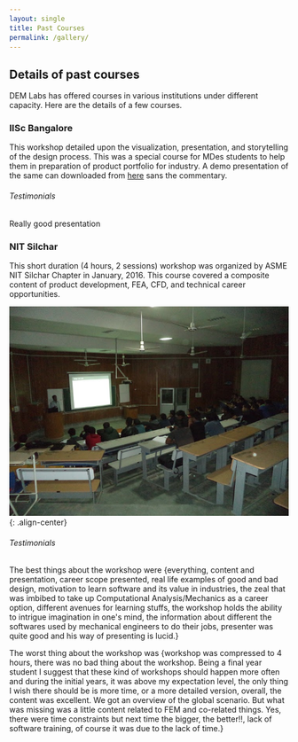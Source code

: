 ```yaml
---
layout: single
title: Past Courses
permalink: /gallery/
---
```


## Details of past courses

DEM Labs has offered courses in various institutions under different capacity. Here are the details of a few courses.

### IISc Bangalore
This workshop detailed upon the visualization, presentation, and storytelling of the design process. This was a special course for MDes students to help them in preparation of product portfolio for industry. A demo presentation of the same can downloaded from [here](https://github.com/demlabs/demlabs.github.io/blob/master/docs/doc_iisc_20160912.pdf) sans the commentary.

###### Testimonials
Really good presentation

### NIT Silchar
This short duration (4 hours, 2 sessions) workshop was organized by ASME NIT Silchar Chapter in January, 2016. This course covered a composite content of product development, FEA, CFD, and technical career opportunities.

![image-center](/images/gallery_nitsilchar_001.jpg){: .align-center}

###### Testimonials

The best things about the workshop were {everything, content and presentation, career scope presented, real life examples of good and bad design, motivation to learn software and its value in industries, the zeal that was imbibed to take up Computational Analysis/Mechanics as a career option, different avenues for learning stuffs, the workshop holds the ability to intrigue imagination in one's mind, the information about different the softwares used by mechanical engineers to do their jobs, presenter was quite good  and his way of presenting is lucid.}

The worst thing about the workshop was {workshop was compressed to 4 hours, there was no bad thing about the workshop. Being a final year student I suggest that these kind of workshops should happen more often and during the initial years, it was above my expectation level, the only thing I wish there should be is  more time, or a more detailed version, overall, the content was excellent. We got an overview of the global scenario. But what was missing was a little content related to FEM and co-related things. Yes, there were time constraints but next time the bigger, the better!!, lack of software training, of course it was due to the lack of time.}
